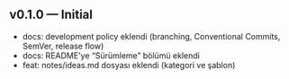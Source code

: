## v0.1.0 — Initial
- docs: development policy eklendi (branching, Conventional Commits, SemVer, release flow)
- docs: README'ye “Sürümleme” bölümü eklendi
- feat: notes/ideas.md dosyası eklendi (kategori ve şablon)